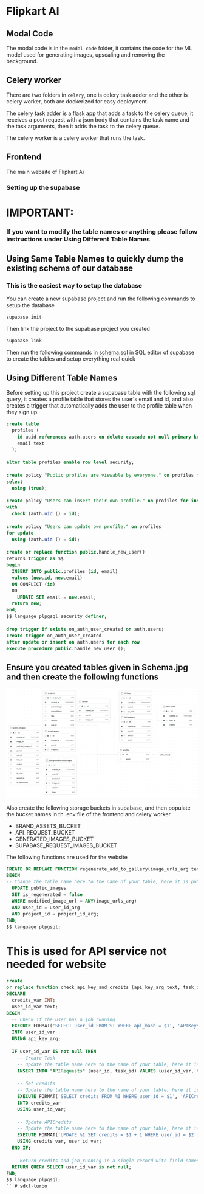 # Flipkart AI

## Modal Code
The modal code is in the `modal-code` folder, it contains the code for the ML model used for generating images, upscaling and removing the background.

## Celery worker
There are two folders in `celery`, one is celery task adder and the other is celery worker, both are dockerized for easy deployment.

The celery task adder is a flask app that adds a task to the celery queue, it receives a post request with a json body that contains the task name and the task arguments, then it adds the task to the celery queue.

The celery worker is a celery worker that runs the task.

## Frontend
The main website of Flipkart Ai

### Setting up the supabase
# IMPORTANT:
### If you want to modify the table names or anything please follow instructions under Using Different Table Names

## Using Same Table Names to quickly dump the existing schema of our database
### This is the easiest way to setup the database
You can create a new supabase project and run the following commands to setup the database
```bash
supabase init
```

Then link the project to the supabase project you created

```bash
supabase link
```

Then run the following commands in [schema.sql](schema.sql) in SQL editor of supabase to create the tables and setup everything real quick

## Using Different Table Names
Before setting up this project create a supabase table with the following sql query, it creates a profile table that stores the user's email and id, and also creates a trigger that automatically adds the user to the profile table when they sign up.

```sql
create table
  profiles (
    id uuid references auth.users on delete cascade not null primary key,
    email text
  );

alter table profiles enable row level security;

create policy "Public profiles are viewable by everyone." on profiles for
select
  using (true);

create policy "Users can insert their own profile." on profiles for insert
with
  check (auth.uid () = id);

create policy "Users can update own profile." on profiles
for update
  using (auth.uid () = id);

create or replace function public.handle_new_user() 
returns trigger as $$
begin
  INSERT INTO public.profiles (id, email)
  values (new.id, new.email)
  ON CONFLICT (id) 
  DO 
    UPDATE SET email = new.email;
  return new;
end;
$$ language plpgsql security definer;

drop trigger if exists on_auth_user_created on auth.users;
create trigger on_auth_user_created
after update or insert on auth.users for each row
execute procedure public.handle_new_user ();
```

## Ensure you created tables given in Schema.jpg and then create the following functions
![Schema](Schema.jpg)

Also create the following storage buckets in supabase, and then populate the bucket names in th .env file of the frontend and celery worker
 - BRAND_ASSETS_BUCKET
 - API_REQUEST_BUCKET
 - GENERATED_IMAGES_BUCKET
 - SUPABASE_REQUEST_IMAGES_BUCKET

The following functions are used for the website

```sql
CREATE OR REPLACE FUNCTION regenerate_add_to_gallery(image_urls_arg text[], user_id_arg uuid, project_id_arg uuid) returns void as $$
BEGIN
-- Change the table name here to the name of your table, here it is public_images
  UPDATE public_images
  SET is_regenerated = false
  WHERE modified_image_url = ANY(image_urls_arg)
  AND user_id = user_id_arg
  AND project_id = project_id_arg;
END;
$$ language plpgsql;
```

# This is used for API service not needed for website
```sql
create
or replace function check_api_key_and_credits (api_key_arg text, task_id_arg text) returns table (should_process boolean) as $$
DECLARE
  credits_var INT;
  user_id_var text;
BEGIN
  -- Check if the user has a job running
  EXECUTE FORMAT('SELECT user_id FROM %I WHERE api_hash = $1', 'APIKeys')
  INTO user_id_var
  USING api_key_arg;

  IF user_id_var IS not null THEN
    -- Create Task
    -- Update the table name here to the name of your table, here it is APIRequests
    INSERT INTO "APIRequests" (user_id, task_id) VALUES (user_id_var, task_id_arg);

    -- Get credits
    -- Update the table name here to the name of your table, here it is APICredits
    EXECUTE FORMAT('SELECT credits FROM %I WHERE user_id = $1', 'APICredits')
    INTO credits_var
    USING user_id_var;

    -- Update APICredits
    -- Update the table name here to the name of your table, here it is APICredits
    EXECUTE FORMAT('UPDATE %I SET credits = $1 + 1 WHERE user_id = $2', 'APICredits')
    USING credits_var, user_id_var;
  END IF;

  -- Return credits and job_running in a single record with field names
  RETURN QUERY SELECT user_id_var is not null;
END;
$$ language plpgsql;
```#   s d x l - t u r b o 
 
 